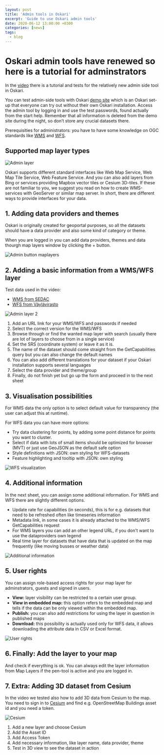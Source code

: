 ```yaml
---
layout: post
title: 'Admin tools in Oskari'
excerpt: 'Guide to use Oskari admin tools'
date: 2020-06-12 13:00:00 +0300
categories: [news]
tags:
  - blog
---
```


# Oskari admin tools have renewed so here is a tutorial for adminstrators

In the [video](https://youtu.be/xeOM0_1zO2I) there is a tutorial and tests for the relatively new admin side tool in Oskari.

You can test admin-side tools with Oskari [demo site](https://demo.oskari.org/) which is an Oskari set-up that everyone can try out without their own Oskari installation.
Access the admin tool by logging in and use the test passwords, found actually from the start help.
Remember that all information is deleted from the demo site during the night, so don’t store any crucial datasets there.

Prerequisities for administrators: you have to have some knowledge on OGC standards like [WMS](https://www.ogc.org/standards/wms) and [WFS](https://www.ogc.org/standards/wfs).

## Supported map layer types

![Admin layer](/assets/images/blog/layer_admin.png)

Oskari supports different standard interfaces like Web Map Service, Web Map Tile Service, Web Feature Service.
And you can also add layers from Bing or services providing Mapbox vector tiles or Cesium 3D-tiles.
If these are not familiar to you, we suggest you read on how to create WMS-services with GeoServer or similar map server.
In short, there are different ways to provide interfaces for your data.

## 1. Adding data providers and themes

Oskari is originally created for geoportal purposes, so all the datasets should have a data provider and also some kind of category or theme.

When you are logged in you can add data providers, themes and data thourgh map layers window by clicking the + button.

![Admin button maplayers](/assets/images/blog/admin_button_maplayers.png)

## 2. Adding a basic information from a WMS/WFS layer

Test data used in the video:

- [WMS from SEDAC](https://sedac.ciesin.columbia.edu/geoserver/wms)
- [WFS from Väylävirasto](https://julkinen.vayla.fi/inspirepalvelu/avoin/wfs?request=getcapabilities)

![Admin layer 2](/assets/images/blog/layer_admin2.png)

1. Add an URL link for your WMS/WFS and passwords if needed
2. Select the correct version for the WMS/WFS
3. Browse through or find the wanted map layer with search (usually there are lot of layers to choose from in a single service)
4. Set the SRS (coordinate system) or leave it as it is.
5. The name of the dataset should come straight from the GetCapabilities query but you can also change the default names
6. You can also add different translations for your dataset if your Oskari installation supports several languages
7. Select the data provider and theme/group
8. Finally, do not finish yet but go up the form and proceed in to the next sheet

## 3. Visualisation possibilities

For WMS data the only option is to select default value for transparency (the user can adjust this at runtime).

For WFS data you can have more options:

- Try data clustering for points, by adding some point distance for points you want to cluster.
- Select if data with lots of small items should be optimized for browser (MVT) or just use GeoJSON as the default safe option
- Style definitions with JSON: own styling for WFS-datasets
- Feature highlighting and tooltip with JSON: own styling

![WFS visualization](/assets/images/blog/visualization_WFS.png)

## 4. Additional information

In the next sheet, you can assign some additional information. For WMS and WFS there are slightly different options.

- Update rate for capabilities (in seconds), this is for e.g. datasets that need to be refreshed often like timeseries information
- Metadata link, in some cases it is already attached to the WMS/WFS GetCapabilities request
- For WMS layers you can add an other legend URL, if you don't want to use the dataproviders own legend
- Real time layer for datasets that have data that is updated on the map frequently (like moving busses or weather data)

![Additional information](/assets/images/blog/additional_information.png)

## 5. User rights

You can assign role-based access rights for your map layer for adminstrators, guests and signed in users.

- **View:** layer visibility can be restricted to a certain user group.
- **View in embedded map:** this option refers to the embedded map and tells if the data can be only viewed within the embedded map.
- **Publish:** you can also add restrictions for using the layer in question in published maps
- **Download:** this possibility is actually used only for WFS data, it allows downloading the attribute data in CSV or Excel format.

![User rights](/assets/images/blog/user_rights.png)

## 6. Finally: Add the layer to your map

And check if everything is ok. You can always edit the layer information from Map Layers if the pen-tool is active and you are logged in.

## 7. Extra: Adding 3D dataset from Cesium

In the video we tested also how to add 3D data from Cesium to the map.
You need to sign in to [Cesium](https://cesium.com/) and find e.g. OpenStreetMap Buildings asset id and you need a token.

![Cesium](/assets/images/blog/cesium.png)

1. Add a new layer and choose Cesium
2. Add the Asset ID
3. Add Access Token
4. Add necessary information, like layer name, data provider, theme
5. Test in 3D view to see the dataset in action
